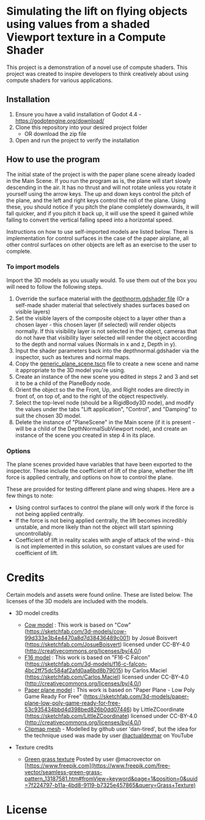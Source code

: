 # Simulating the lift on flying objects using values from a shaded Viewport texture in a Compute Shader
This project is a demonstration of a novel use of compute shaders. This project was created to inspire developers to think creatively about using compute shaders for various applications. 

## Installation
1. Ensure you have a valid installation of Godot 4.4 - https://godotengine.org/download/
2. Clone this repository into your desired project folder
	- OR download the zip file
3. Open and run the project to verify the installation

## How to use the program
The initial state of the project is with the paper plane scene already loaded in the Main Scene. If you run the program as is, the plane will start slowly descending in the air. It has no thrust and will not rotate unless you rotate it yourself using the arrow keys. The up and down keys control the pitch of the plane, and the left and right keys control the roll of the plane. Using these, you should notice if you pitch the plane completely downwards, it will fall quicker, and if you pitch it back up, it will use the speed it gained while falling to convert the vertical falling speed into a horizontal speed.

Instructions on how to use self-imported models are listed below. There is implementation for control surfaces in the case of the paper airplane, all other control surfaces on other objects are left as an exercise to the user to complete.

### To import models
Import the 3D models as you usually would. To use them out of the box you will need to follow the following steps.

1. Override the surface material with the [depthnorm.gdshader file](/Shaders/gdShaders/) (Or a self-made shader material that selectively shades surfaces based on visible layers)
2. Set the visible layers of the composite object to a layer other than a chosen layer - this chosen layer (if selected) will render objects normally. If this visibility layer is not selected in the object, cameras that do not have that visibility layer selected will render the object according to the depth and normal values (Normals in x and z, Depth in y).
3. Input the shader parameters back into the depthnormal.gdshader via the inspector, such as textures and normal maps.
4. Copy the [generic_plane_scene.tscn](/Scenes/) file to create a new scene and name it appropriate to the 3D model you're using.
5. Create an instance of the new scene you edited in steps 2 and 3 and set it to be a child of the PlaneBody node.
6. Orient the object so the the Front, Up, and Right nodes are directly in front of, on top of, and to the right of the object respectively.
7. Select the top-level node (should be a RigidBody3D node), and modify the values under the tabs "Lift application", "Control", and "Damping" to suit the chosen 3D model.
8. Delete the instance of "PlaneScene" in the Main scene (if it is present - will be a child of the DepthNormalSubViewport node), and create an instance of the scene you created in step 4 in its place.

### Options
The plane scenes provided have variables that have been exported to the inspector. These include the coefficient of lift of the plane, whether the lift force is applied centrally, and options on how to control the plane.

These are provided for testing different plane and wing shapes. Here are a few things to note:
- Using control surfaces to control the plane will only work if the force is not being applied centrally.
- If the force is not being applied centrally, the lift becomes incredibly unstable, and more likely than not the object will start spinning uncontrollably.
- Coefficient of lift in reality scales with angle of attack of the wind - this is not implemented in this solution, so constant values are used for coefficient of lift.

# Credits
Certain models and assets were found online. These are listed below. The licenses of the 3D models are included with the models.

- 3D model credits
	- [Cow model](/Assets/models/cow/) : This work is based on "Cow" (https://sketchfab.com/3d-models/cow-99d333e3b4e4470a8d7d38436489c001) by Josué Boisvert (https://sketchfab.com/JosueBoisvert) licensed under CC-BY-4.0 (http://creativecommons.org/licenses/by/4.0/)
	- [F16 model](/Assets/models/f16-c_falcon/) : This work is based on "F16-C Falcon" (https://sketchfab.com/3d-models/f16-c-falcon-4bc2ff75dc584af2afd0aa6bd8b79015) by Carlos.Maciel (https://sketchfab.com/Carlos.Maciel) licensed under CC-BY-4.0 (http://creativecommons.org/licenses/by/4.0/)
	- [Paper plane model](/Assets/models/paper_plane_-_low_poly_game_ready_for_free/) : This work is based on "Paper Plane - Low Poly Game Ready For Free" (https://sketchfab.com/3d-models/paper-plane-low-poly-game-ready-for-free-53c935434bbd4d398bed826b0dd07446) by LittleZCoordinate (https://sketchfab.com/LittleZCoordinate) licensed under CC-BY-4.0 (http://creativecommons.org/licenses/by/4.0/)
	- [Clipmap mesh](/Assets/terrain/clipmap%20mesh/) - Modelled by github user 'dan-tired', but the idea for the technique used was made by user [@actualdevmar](https://www.youtube.com/@actualdevmar) on YouTube

- Texture credits
	- [Green grass texture](/Assets/terrain/Seamless%20green%20grass%20vector%20pattern.jpg) Posted by user @macrovector on [https://www.freepik.com](https://www.freepik.com/free-vector/seamless-green-grass-pattern_13187581.htm#fromView=keyword&page=1&position=0&uuid=7f224797-b11a-4bd8-9119-b7325e457865&query=Grass+Texture)

# License
